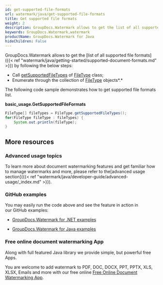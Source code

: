 ```yaml
---
id: get-supported-file-formats
url: watermark/java/get-supported-file-formats
title: Get supported file formats
weight: 2
description: GroupDocs.Watermark allows to get the list of all supported file formats.
keywords: GroupDocs.Watermark,watermark
productName: GroupDocs.Watermark for Java
hideChildren: False
---
```

GroupDocs.Watermark allows to get the [list of all supported file formats]({{< ref "watermark/java/getting-started/supported-document-formats.md" >}}) by following the below steps:

*   Call [getSupportedFileTypes](https://apireference.groupdocs.com/watermark/java/com.groupdocs.watermark.common/FileType#getSupportedFileTypes()) of [FileType](https://apireference.groupdocs.com/watermark/java/com.groupdocs.watermark.common/FileType) class;
*   Enumerate through the collection of [FileType](https://apireference.groupdocs.com/watermark/java/com.groupdocs.watermark.common/FileType) objects*.*

The following code sample demonstrates how to get supported file formats list.

**basic\_usage.GetSupportedFileFormats**

```java
FileType[] fileTypes = FileType.getSupportedFileTypes();
for(FileType fileType : fileTypes) {                    
    System.out.println(fileType);                       
}                                                       
```

## More resources

### Advanced usage topics

To learn more about document watermarking features and get familiar how to manage watermarks and more, please refer to the[advanced usage section]({{< ref "watermark/java/developer-guide/advanced-usage/_index.md" >}}).

### GitHub examples

You may easily run the code above and see the feature in action in our GitHub examples:

*   [GroupDocs.Watermark for .NET examples](https://github.com/groupdocs-watermark/GroupDocs.Watermark-for-.NET)
    
*   [GroupDocs.Watermark for Java examples](https://github.com/groupdocs-watermark/GroupDocs.Watermark-for-Java)
    

### Free online document watermarking App

Along with full featured Java library we provide simple, but powerful free Apps.

You are welcome to add watermark to PDF, DOC, DOCX, PPT, PPTX, XLS, XLSX, Emails and more with our free online [Free Online Document Watermarking App](https://products.groupdocs.app/watermark).
